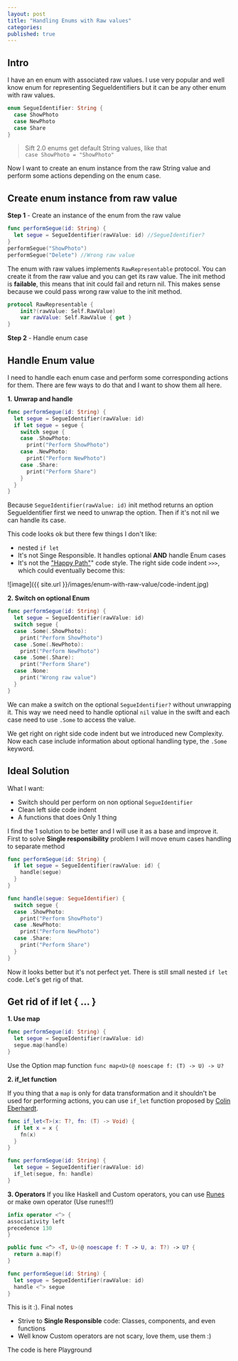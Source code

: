 ```yaml
---
layout: post
title: "Handling Enums with Raw values"
categories:
published: true
---
```


## Intro
I have an en enum with associated raw values. I use very popular and well know enum for representing SegueIdentifiers but it can be any other enum with raw values.

```swift
enum SegueIdentifier: String {
  case ShowPhoto
  case NewPhoto
  case Share
}
```
> Sift 2.0 enums get default String values, like that   
> `case ShowPhoto = "ShowPhoto"`

Now I want to create an enum instance from the raw String value and perform some actions depending on the enum case.

## Create enum instance from raw value

**Step 1** - Create an instance of the enum from the raw value

```swift
func performSegue(id: String) {
  let segue = SegueIdentifier(rawValue: id) //SegueIdentifier?
}
performSegue("ShowPhoto")
performSegue("Delete") //Wrong raw value
```

The enum with raw values implements `RawRepresentable` protocol. You can create it from the raw value and you can get its raw value. The init method is **failable**, this means that init could fail and return nil. This makes sense because we could pass wrong raw value to the init method.

```Swift 
protocol RawRepresentable {
    init?(rawValue: Self.RawValue)
    var rawValue: Self.RawValue { get }
}
```
**Step 2** - Handle enum case

## Handle Enum value

I need to handle each enum case and perform some corresponding actions for them. There are few ways to do that and I want to show them all here. 

**1.** **Unwrap and handle**

```swift
func performSegue(id: String) {
  let segue = SegueIdentifier(rawValue: id)
  if let segue = segue {
    switch segue {
    case .ShowPhoto:
      print("Perform ShowPhoto")
    case .NewPhoto:
      print("Perform NewPhoto")
    case .Share:
      print("Perform Share")
    }
  }
}
```

Because `SegueIdentifier(rawValue: id)` init method returns an option SegueIdentifier first we need to unwrap the option. Then if it's not nil we can handle its case.

This code looks ok but there few things I don't like: 
 
 - nested `if let` 
 - It's not Singe Responsible. It handles optional **AND** handle Enum cases
 - It's not the ["Happy Path"](http://www.wikiwand.com/en/Happy_path)" code style. The right side code indent `>>>`, which could eventually become this:
 
![image]({{ site.url }}/images/enum-with-raw-value/code-indent.jpg)

**2. Switch on optional Enum** 

```swift
func performSegue(id: String) {
  let segue = SegueIdentifier(rawValue: id)
  switch segue {
  case .Some(.ShowPhoto):
    print("Perform ShowPhoto")
  case .Some(.NewPhoto):
    print("Perform NewPhoto")
  case .Some(.Share):
    print("Perform Share")
  case .None:
    print("Wrong raw value")
  }
}
```
We can make a switch on the optional `SegueIdentifier?` without unwrapping it. This way we need need to handle optional `nil` value in the swift and each case need to use `.Some` to access the value. 

We get right on right side code indent but we introduced new Complexity. Now each case include information about optional handling type, the `.Some` keyword.

## Ideal Solution

What I want: 

- Switch should per perform on non optional `SegueIdentifier` 
- Clean left side code indent
- A functions that does Only 1 thing

I find the 1 solution to be better and I will use it as a base and improve it. First to solve **Single responsibility** problem I will move enum cases handling to separate method

```swift
func performSegue(id: String) {
  if let segue = SegueIdentifier(rawValue: id) {
    handle(segue)
  }
}

func handle(segue: SegueIdentifier) {
  switch segue {
  case .ShowPhoto:
    print("Perform ShowPhoto")
  case .NewPhoto:
    print("Perform NewPhoto")
  case .Share:
    print("Perform Share")
  }
}
```

Now it looks better but it's not perfect yet. There is still small nested `if let` code. Let's get rig of that.

## Get rid of if let { ... }

**1. Use map**

```swift
func performSegue(id: String) {
  let segue = SegueIdentifier(rawValue: id)
  segue.map(handle)
}
```
Use the Option map function `func map<U>(@ noescape f: (T) -> U) -> U?`

**2. if_let function**

If you thing that a `map` is only for data transformation and it shouldn't be used for performing actions, you can use `if_let` function proposed by [Colin Eberhardt](http://blog.scottlogic.com/2014/12/08/swift-optional-pyramids-of-doom.html).

```swift
func if_let<T>(x: T?, fn: (T) -> Void) {
  if let x = x {
    fn(x)
  }
}

func performSegue(id: String) {
  let segue = SegueIdentifier(rawValue: id)
  if_let(segue, fn: handle)
}
```

**3. Operators**
If you like Haskell and Custom operators, you can use [Runes](https://github.com/thoughtbot/runes)
or make own operator (Use runes!!!)

```swift
infix operator <^> {
associativity left
precedence 130
}

public func <^> <T, U>(@ noescape f: T -> U, a: T?) -> U? {
  return a.map(f)
}

func performSegue(id: String) {
  let segue = SegueIdentifier(rawValue: id)
  handle <^> segue
}
```

This is it :). Final notes

-  Strive to **Single Responsible** code: Classes, components, and even functions
-  Well know Custom operators are not scary, love them, use them :)

The code is here Playground





